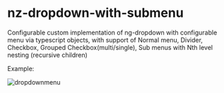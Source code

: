 # nz-dropdown-with-submenu
Configurable custom implementation of ng-dropdown with configurable menu via typescript objects, with support of Normal menu, Divider, Checkbox, Grouped Checkbox(multi/single), Sub menus with Nth level nesting (recursive children)

Example:

![dropdownmenu](https://github.com/jagat95/nz-dropdown-with-submenu/assets/6216301/4f080c98-f262-4798-90b5-e0072c4abd82)
